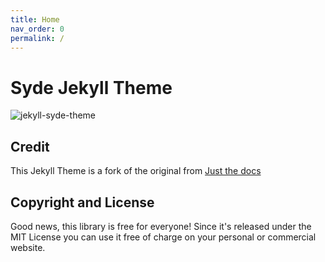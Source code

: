 ```yaml
---
title: Home
nav_order: 0
permalink: /
---
```


# Syde Jekyll Theme

![jekyll-syde-theme](./assets/images/jekyll-theme-screenshot.jpg)

## Credit
This Jekyll Theme is a fork of the original from <a href="https://pmarsceill.github.io/just-the-docs/" target="_blank">Just the docs</a>

## Copyright and License

Good news, this library is free for everyone! Since it's released under the MIT License you can use it free of charge on your personal or commercial website.

